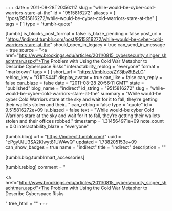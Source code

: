 +++
date = 2011-08-28T20:56:11Z
slug = "while-would-be-cyber-cold-warriors-stare-at-the"
id = "9515816272"
aliases = [ "/post/9515816272/while-would-be-cyber-cold-warriors-stare-at-the" ]
tags = [ ]
type = "tumblr-quote"

[tumblr]
is_blocks_post_format = false
is_blaze_pending = false
post_url = "https://indirect.tumblr.com/post/9515816272/while-would-be-cyber-cold-warriors-stare-at-the"
should_open_in_legacy = true
can_send_in_message = true
source = "<a href=\"http://www.brookings.edu/articles/2011/0815_cybersecurity_singer_shachtman.aspx\">The Problem with Using the Cold War Metaphor to Describe Cyberspace Risks</a>"
interactability_reblog = "everyone"
format = "markdown"
tags = [ ]
short_url = "https://tmblr.co/ZY3jby8tBzLG"
reblog_key = "O1iTS44I"
display_avatar = true
can_like = false
can_reply = false
can_blaze = false
date = "2011-08-28 20:56:11 GMT"
state = "published"
blog_name = "indirect"
id_string = "9515816272"
slug = "while-would-be-cyber-cold-warriors-stare-at-the"
summary = "While would-be cyber Cold Warriors stare at the sky and wait for it to fall, they’re getting their wallets stolen and their..."
can_reblog = false
type = "quote"
id = 9.515816272e+09
is_blazed = false
text = "While would-be cyber Cold Warriors stare at the sky and wait for it to fall, they’re getting their wallets stolen and their offices robbed."
timestamp = 1.314564971e+09
note_count = 0.0
interactability_blaze = "everyone"

[tumblr.blog]
url = "https://indirect.tumblr.com/"
uuid = "t:PgyUJU3SA2Klwyt81UWAwQ"
updated = 1.738205153e+09
can_show_badges = true
name = "indirect"
title = "indirect"
description = ""

[tumblr.blog.tumblrmart_accessories]

[tumblr.reblog]
comment = "<p><a href=\"http://www.brookings.edu/articles/2011/0815_cybersecurity_singer_shachtman.aspx\">The Problem with Using the Cold War Metaphor to Describe Cyberspace Risks</a></p>"
tree_html = ""
+++
